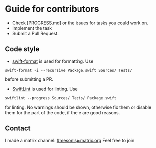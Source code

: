 # Guide for contributors
- Check [PROGRESS.md] or the issues for tasks you could work on.
- Implement the task
- Submit a Pull Request.

## Code style
- [swift-format](https://github.com/apple/swift-format) is used for formatting. Use
```
swift-format -i --recursive Package.swift Sources/ Tests/
```
before submitting a PR.
- [SwiftLint](https://github.com/realm/Swiftlint) is used for linting. Use
```
swiftlint --progress Sources/ Tests/ Package.swift
```
for linting. No warnings should be shown, otherwise fix them or disable them for the
part of the code, if there are good reasons.

## Contact
I made a matrix channel: [#mesonlsp:matrix.org](https://matrix.to/#/#mesonlsp:matrix.org) Feel free to join
